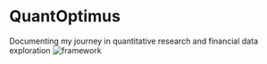 # QuantOptimus
Documenting my journey in quantitative research and financial data exploration
![framework](https://github.com/kennybix/QuantOptimus/assets/7920611/f447b328-b334-4b45-a9f6-c3bf69e3fae9)
